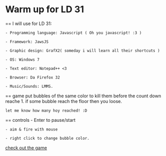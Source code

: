 Warm up for LD 31
=========

== I will use for LD 31:

	- Programming language: Javascript ( Oh you javascript! :3 )
	
	- Framework: JawsJS
	
	- Graphic design: GrafX2( someday i will learn all their shortcuts )
	
	- OS: Windows 7
	
	- Text editor: Notepad++ <3
	
	- Browser: Da Firefox 32
	
	- Music/Sounds: LMMS.

== game
	put bubbles of the same color to kill them before the count down reache 1.
	if some bubble reach the floor then you loose.
	
	let me know how many hoy reached! :D
	
	
== controls
	- Enter to pause/start
	
	- aim & fire with mouse
	
	- right click to change bubble color.

[check out the game](https://rawgithub.com/estuardolh/warmupLD31/master/index.html)